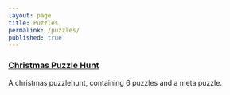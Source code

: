 ```yaml
---
layout: page
title: Puzzles
permalink: /puzzles/
published: true
---
```


### <a href="/Puzzles/20201205_Christmas" target="_top"> Christmas Puzzle Hunt </a>

A christmas puzzlehunt, containing 6 puzzles and a meta puzzle.
